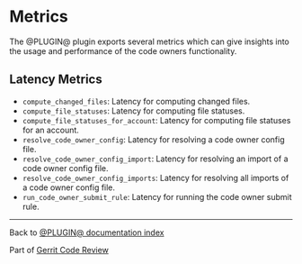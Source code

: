 # Metrics

The @PLUGIN@ plugin exports several metrics which can give insights into the
usage and performance of the code owners functionality.

## <a id="latencyMetrics"> Latency Metrics

* `compute_changed_files`:
  Latency for computing changed files.
* `compute_file_statuses`:
  Latency for computing file statuses.
* `compute_file_statuses_for_account`:
  Latency for computing file statuses for an account.
* `resolve_code_owner_config`:
  Latency for resolving a code owner config file.
* `resolve_code_owner_config_import`:
  Latency for resolving an import of a code owner config file.
* `resolve_code_owner_config_imports`:
  Latency for resolving all imports of a code owner config file.
* `run_code_owner_submit_rule`:
  Latency for running the code owner submit rule.

---

Back to [@PLUGIN@ documentation index](index.html)

Part of [Gerrit Code Review](../../../Documentation/index.html)
